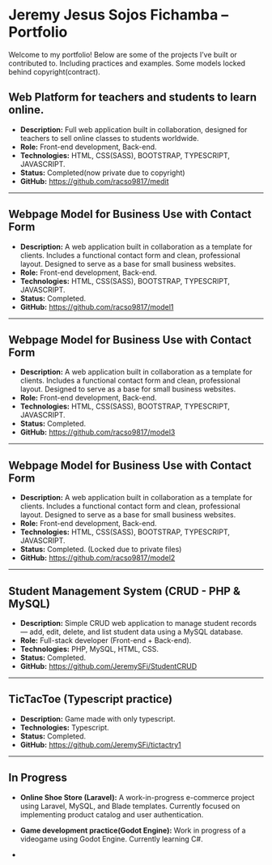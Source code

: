 # Jeremy Jesus Sojos Fichamba – Portfolio

Welcome to my portfolio! Below are some of the projects I’ve built or contributed to. Including practices and examples.
Some models locked behind copyright(contract).

## Web Platform for teachers and students to learn online.
- **Description:** Full web application built in collaboration, designed for teachers to sell online classes to students worldwide.
- **Role:** Front-end development, Back-end.
- **Technologies:** HTML, CSS(SASS), BOOTSTRAP, TYPESCRIPT, JAVASCRIPT.
- **Status:** Completed(now private due to copyright)
- **GitHub:** https://github.com/racso9817/medit
  
---

## Webpage Model for Business Use with Contact Form
- **Description:** A web application built in collaboration as a template for clients. Includes a functional contact form and clean, professional layout. Designed to serve as a base for small business websites.
- **Role:** Front-end development, Back-end.
- **Technologies:** HTML, CSS(SASS), BOOTSTRAP, TYPESCRIPT, JAVASCRIPT.
- **Status:** Completed.
- **GitHub:** https://github.com/racso9817/model1
  
---

## Webpage Model for Business Use with Contact Form
- **Description:** A web application built in collaboration as a template for clients. Includes a functional contact form and clean, professional layout. Designed to serve as a base for small business websites.
- **Role:** Front-end development, Back-end.
- **Technologies:** HTML, CSS(SASS), BOOTSTRAP, TYPESCRIPT, JAVASCRIPT.
- **Status:** Completed.
- **GitHub:** https://github.com/racso9817/model3
  
---

## Webpage Model for Business Use with Contact Form
- **Description:** A web application built in collaboration as a template for clients. Includes a functional contact form and clean, professional layout. Designed to serve as a base for small business websites.
- **Role:** Front-end development, Back-end.
- **Technologies:** HTML, CSS(SASS), BOOTSTRAP, TYPESCRIPT, JAVASCRIPT.
- **Status:** Completed. (Locked due to private files)
- **GitHub:** https://github.com/racso9817/model2

---

## Student Management System (CRUD - PHP & MySQL)
- **Description:** Simple CRUD web application to manage student records — add, edit, delete, and list student data using a MySQL database.
- **Role:** Full-stack developer (Front-end + Back-end).
- **Technologies:** PHP, MySQL, HTML, CSS.
- **Status:** Completed.
- **GitHub:** https://github.com/JeremySFi/StudentCRUD
  
---

## TicTacToe (Typescript practice)
- **Description:** Game made with only typescript.
- **Technologies:** Typescript.
- **Status:** Completed.
- **GitHub:** https://github.com/JeremySFi/tictactry1

---

## In Progress

- **Online Shoe Store (Laravel):** A work-in-progress e-commerce project using Laravel, MySQL, and Blade templates. Currently focused on implementing product catalog and user authentication.

- **Game development practice(Godot Engine):** Work in progress of a videogame using Godot Engine. Currently learning C#.

- 



